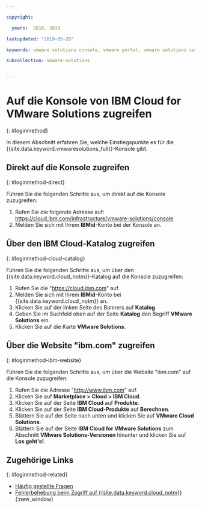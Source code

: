 ```yaml
---

copyright:

  years:  2016, 2019

lastupdated: "2019-05-28"

keywords: vmware solutions console, vmware portal, vmware solutions catalog

subcollection: vmware-solutions


---
```


# Auf die Konsole von IBM Cloud for VMware Solutions zugreifen
{: #loginmethod}

In diesem Abschnitt erfahren Sie, welche Einstiegspunkte es für die {{site.data.keyword.vmwaresolutions_full}}-Konsole gibt.

## Direkt auf die Konsole zugreifen
{: #loginmethod-direct}

Führen Sie die folgenden Schritte aus, um direkt auf die Konsole zuzugreifen:
1. Rufen Sie die folgende Adresse auf:
   https://cloud.ibm.com/infrastructure/vmware-solutions/console.
2. Melden Sie sich mit Ihrem **IBMid**-Konto bei der Konsole an.

## Über den IBM Cloud-Katalog zugreifen
{: #loginmethod-cloud-catalog}

Führen Sie die folgenden Schritte aus, um über den {{site.data.keyword.cloud_notm}}-Katalog auf die Konsole zuzugreifen:
1. Rufen Sie die "https://cloud.ibm.com" auf.
2. Melden Sie sich mit Ihrem **IBMid**-Konto bei {{site.data.keyword.cloud_notm}} an.
3. Klicken Sie auf der linken Seite des Banners auf **Katalog**.
4. Geben Sie im Suchfeld oben auf der Seite **Katalog** den Begriff **VMware Solutions** ein.
5. Klicken Sie auf die Karte **VMware Solutions**.

## Über die Website "ibm.com" zugreifen
{: #loginmethod-ibm-website}

Führen Sie die folgenden Schritte aus, um über die Website "ibm.com" auf die Konsole zuzugreifen:
1. Rufen Sie die Adresse "http://www.ibm.com" auf.
2. Klicken Sie auf **Marketplace > Cloud > IBM Cloud**.
2. Klicken Sie auf der Seite **IBM Cloud** auf **Produkte**.
3. Klicken Sie auf der Seite **IBM Cloud-Produkte** auf **Berechnen**.
4. Blättern Sie auf der Seite nach unten und klicken Sie auf **VMware Cloud Solutions**.
5. Blättern Sie auf der Seite **IBM Cloud for VMware Solutions** zum Abschnitt **VMware Solutions-Versionen** hinunter und klicken Sie auf **Los geht's!**.

## Zugehörige Links
{: #loginmethod-related}

* [Häufig gestellte Fragen](/docs/services/vmwaresolutions/vmonic?topic=vmware-solutions-faq)
* [Fehlerbehebung beim Zugriff auf {{site.data.keyword.cloud_notm}}](/docs/account?topic=account-accessing){:new_window}
